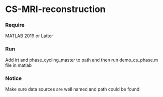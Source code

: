 # CS-MRI-reconstruction
### Require
MATLAB 2019 or Latter
### Run
Add irt and phase_cycling_master to path
and then run demo_cs_phase.m file in matlab
### Notice
Make sure data sources are well named and path could be found 
